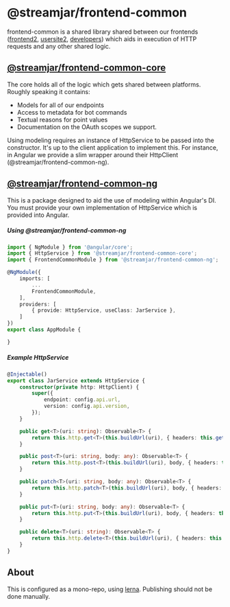 # @streamjar/frontend-common
frontend-common is a shared library shared between our frontends ([frontend2](https://control.streamjar.tv), [usersite2](https://luke.streamjar.gg), [developers](https://developers.streamjar.io)) which aids in execution of HTTP requests and any other shared logic.

## [@streamjar/frontend-common-core](https://github.com/StreamJar/frontend-common/tree/master/packages/%40streamjar/frontend-common-core)
The core holds all of the logic which gets shared between platforms. Roughly speaking it contains:

- Models for all of our endpoints
- Access to metadata for bot commands
- Textual reasons for point values
- Documentation on the OAuth scopes we support.


Using modeling requires an instance of HttpService to be passed into the constructor. It's up to the client application to implement this. For instance, in Angular we provide a slim wrapper around their HttpClient (@streamjar/frontend-common-ng). 

## [@streamjar/frontend-common-ng](https://github.com/StreamJar/frontend-common/tree/master/packages/%40streamjar/frontend-common-ng)
This is a package designed to aid the use of modeling within Angular's DI. You must provide your own implementation of HttpService which is provided into Angular.

##### Using @streamjar/frontend-common-ng
```ts
import { NgModule } from '@angular/core';
import { HttpService } from '@streamjar/frontend-common-core';
import { FrontendCommonModule } from '@streamjar/frontend-common-ng';

@NgModule({
    imports: [
        ...
        FrontendCommonModule,
    ],
    providers: [
        { provide: HttpService, useClass: JarService },
    ]
})
export class AppModule {

}
```

##### Example HttpService
```ts
@Injectable()
export class JarService extends HttpService {
	constructor(private http: HttpClient) {
		super({
			endpoint: config.api.url,
			version: config.api.version,
		});
	}

	public get<T>(uri: string): Observable<T> {
		return this.http.get<T>(this.buildUrl(uri), { headers: this.getHeaders(uri) });
	}

	public post<T>(uri: string, body: any): Observable<T> {
		return this.http.post<T>(this.buildUrl(uri), body, { headers: this.getHeaders(uri) });
	}

	public patch<T>(uri: string, body: any): Observable<T> {
		return this.http.patch<T>(this.buildUrl(uri), body, { headers: this.getHeaders(uri) });
	}

	public put<T>(uri: string, body: any): Observable<T> {
		return this.http.put<T>(this.buildUrl(uri), body, { headers: this.getHeaders(uri) });
	}

	public delete<T>(uri: string): Observable<T> {
		return this.http.delete<T>(this.buildUrl(uri), { headers: this.getHeaders(uri) });
	}
}
```

## About
This is configured as a mono-repo, using [lerna](https://lernajs.io/). Publishing should not be done manually.